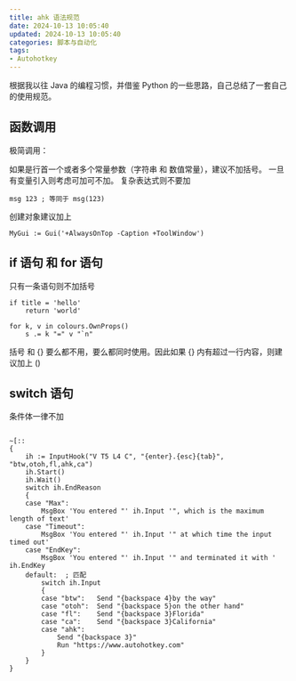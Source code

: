 ```yaml
---
title: ahk 语法规范
date: 2024-10-13 10:05:40
updated: 2024-10-13 10:05:40
categories: 脚本与自动化
tags:
- Autohotkey
---
```


根据我以往 Java 的编程习惯，并借鉴 Python 的一些思路，自己总结了一套自己的使用规范。

## 函数调用

极简调用：

如果是行首一个或者多个常量参数（字符串 和 数值常量），建议不加括号。
一旦有变量引入则考虑可加可不加。
复杂表达式则不要加

```ahk
msg 123 ; 等同于 msg(123)
```

创建对象建议加上

```ahk
MyGui := Gui('+AlwaysOnTop -Caption +ToolWindow')
```

## if 语句 和 for 语句

只有一条语句则不加括号

<!-- more -->

```ahk
if title = 'hello'
    return 'world'

for k, v in colours.OwnProps()
    s .= k "=" v "`n"
```

括号 和 {} 要么都不用，要么都同时使用。因此如果 {} 内有超过一行内容，则建议加上 ()

## switch 语句

条件体一律不加

```ahk

~[::
{
    ih := InputHook("V T5 L4 C", "{enter}.{esc}{tab}", "btw,otoh,fl,ahk,ca")
    ih.Start()
    ih.Wait()
    switch ih.EndReason
    {
    case "Max":
        MsgBox 'You entered "' ih.Input '", which is the maximum length of text'
    case "Timeout":
        MsgBox 'You entered "' ih.Input '" at which time the input timed out'
    case "EndKey":
        MsgBox 'You entered "' ih.Input '" and terminated it with ' ih.EndKey
    default:  ; 匹配
        switch ih.Input
        {
        case "btw":   Send "{backspace 4}by the way"
        case "otoh":  Send "{backspace 5}on the other hand"
        case "fl":    Send "{backspace 3}Florida"
        case "ca":    Send "{backspace 3}California"
        case "ahk":
            Send "{backspace 3}"
            Run "https://www.autohotkey.com"
        }
    }
}
```

